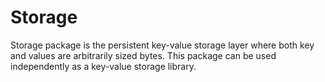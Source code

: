 # Storage

Storage package is the persistent key-value storage layer where both key and values are arbitrarily sized bytes. This package can be used independently as a key-value storage library.

